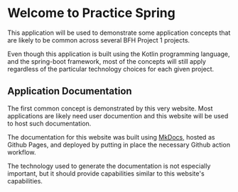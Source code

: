 # Welcome to Practice Spring

This application will be used to demonstrate some application concepts that are likely to be common across several BFH Project 1 projects.

Even though this application is built using the Kotlin
programming language, and the spring-boot framework, most of the concepts will still apply regardless of the particular technology choices for each given project.

## Application Documentation

The first common concept is demonstrated by this very website.   Most applications are likely need user documention and this website will be used to host such documentation.  

The documentation for this website was built using [MkDocs](https://www.mkdocs.org/), hosted as Github Pages, and deployed by putting in place the necessary Github action workflow.

The technology used to generate the documentation is not especially important, but it should provide capabilities similar to this website's capabilities.
